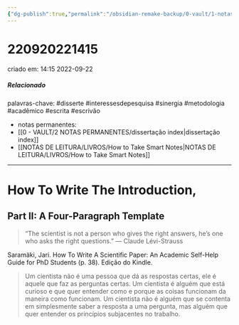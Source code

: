 ```yaml
---
{"dg-publish":true,"permalink":"/obsidian-remake-backup/0-vault/1-notas-literais/insight-pensamento-e-meditacao/how-to-write-the-introduction-part-2/","tags":["disserte","interessesdepesquisa","sinergia","metodologia","acadêmico","escrita","escrivão"],"dgHomeLink":true,"dgShowLocalGraph":true,"dgShowFileTree":true,"dgEnableSearch":true,"noteIcon":""}
---
```


# 220920221415
criado em: 14:15 2022-09-22

##### Relacionado
palavras-chave: #disserte #interessesdepesquisa #sinergia #metodologia #acadêmico #escrita #escrivão 
- notas permanentes: 
- [[0 - VAULT/2 NOTAS PERMANENTES/dissertação index\|dissertação index]]
- [[NOTAS DE LEITURA/LIVROS/How to Take Smart Notes\|NOTAS DE LEITURA/LIVROS/How to Take Smart Notes]]

---
# How To Write The Introduction, 
## Part II: A Four-Paragraph Template 
>“The scientist is not a person who gives the right answers, he’s one who asks the right questions.” ― Claude Lévi-Strauss

Saramäki, Jari. How To Write A Scientific Paper: An Academic Self-Help Guide for PhD Students (p. 38). Edição do Kindle. 

>Um cientista não é uma pessoa que dá as respostas certas, ele é aquele que faz as perguntas certas. Um cientista é alguém que está curioso e que quer entender como e porque as coisas funcionam da maneira como funcionam. Um cientista não é alguém que se contenta em simplesmente saber a resposta a uma pergunta, mas alguém que quer entender os princípios subjacentes no trabalho.
